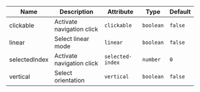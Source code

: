 | Name       | Description                   | Attribute        | Type                                      | Default             |
|------------|-------------------------------|------------------|-------------------------------------------|---------------------|
|<div className="Api__Table"> <div>clickable</div> <div className="Api__Table Docs__Tags"></div></div>| Activate navigation click | `clickable` | `boolean` | `false` |
|<div className="Api__Table"> <div>linear</div> <div className="Api__Table Docs__Tags"></div></div>| Select linear mode | `linear` | `boolean` | `false` |
|<div className="Api__Table"> <div>selectedIndex</div> <div className="Api__Table Docs__Tags"></div></div>| Activate navigation click | `selected-index` | `number` | `0` |
|<div className="Api__Table"> <div>vertical</div> <div className="Api__Table Docs__Tags"></div></div>| Select orientation | `vertical` | `boolean` | `false` |
